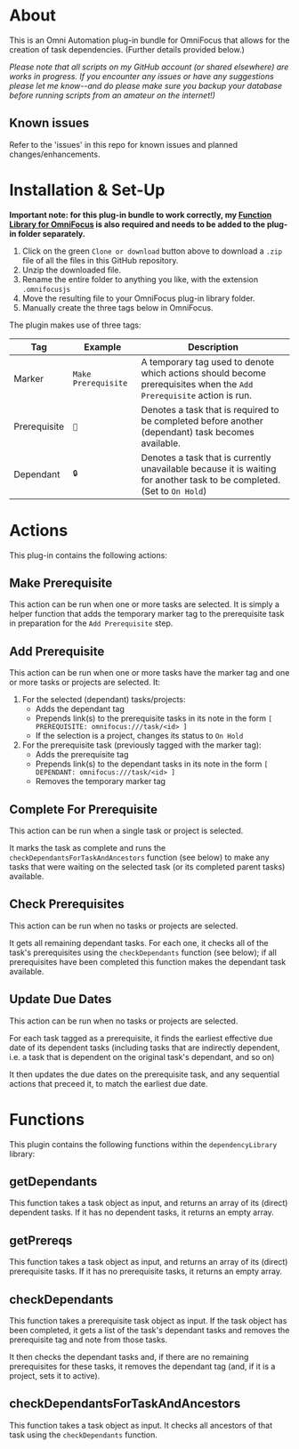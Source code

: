# About

This is an Omni Automation plug-in bundle for OmniFocus that allows for the creation of task dependencies. (Further details provided below.)

_Please note that all scripts on my GitHub account (or shared elsewhere) are works in progress. If you encounter any issues or have any suggestions please let me know--and do please make sure you backup your database before running scripts from an amateur on the internet!)_

## Known issues 

Refer to the 'issues' in this repo for known issues and planned changes/enhancements.

# Installation & Set-Up

**Important note: for this plug-in bundle to work correctly, my [Function Library for OmniFocus](https://github.com/ksalzke/function-library-for-omnifocus) is also required and needs to be added to the plug-in folder separately.**

1. Click on the green `Clone or download` button above to download a `.zip` file of all the files in this GitHub repository.
2. Unzip the downloaded file.
3. Rename the entire folder to anything you like, with the extension `.omnifocusjs`
4. Move the resulting file to your OmniFocus plug-in library folder.
5. Manually create the three tags below in OmniFocus.

The plugin makes use of three tags:

| Tag          | Example             | Description                                                                                                             |
| ------------ | ------------------- | ----------------------------------------------------------------------------------------------------------------------- |
| Marker       | `Make Prerequisite` | A temporary tag used to denote which actions should become prerequisites when the `Add Prerequisite` action is run.     |
| Prerequisite | `🔑`                 | Denotes a task that is required to be completed before another (dependant) task becomes available.                      |
| Dependant    | `🔒`                 | Denotes a task that is currently unavailable because it is waiting for another task to be completed. (Set to `On Hold`) |

# Actions

This plug-in contains the following actions:

## Make Prerequisite

This action can be run when one or more tasks are selected. It is simply a helper function that adds the temporary marker tag to the prerequisite task in preparation for the `Add Prerequisite` step.

## Add Prerequisite

This action can be run when one or more tasks have the marker tag and one or more tasks or projects are selected. It:

1. For the selected (dependant) tasks/projects:
    * Adds the dependant tag
    * Prepends link(s) to the prerequisite tasks in its note in the form `[ PREREQUISITE: omnifocus:///task/<id> ]`
    * If the selection is a project, changes its status to `On Hold`
2. For the prerequisite task (previously tagged with the marker tag):
    * Adds the prerequisite tag
    * Prepends link(s) to the dependant tasks in its note in the form `[ DEPENDANT: omnifocus:///task/<id> ]`
    * Removes the temporary marker tag

## Complete For Prerequisite

This action can be run when a single task or project is selected.

It marks the task as complete and runs the `checkDependantsForTaskAndAncestors` function (see below) to make any tasks that were waiting on the selected task (or its completed parent tasks) available.

## Check Prerequisites

This action can be run when no tasks or projects are selected.

It gets all remaining dependant tasks. For each one, it checks all of the task's prerequisites using the `checkDependants` function (see below); if all prerequisites have been completed this function makes the dependant task available.

## Update Due Dates

This action can be run when no tasks or projects are selected.

For each task tagged as a prerequisite, it finds the earliest effective due date of its dependent tasks (including tasks that are indirectly dependent, i.e. a task that is dependent on the original task's dependant, and so on)

It then updates the due dates on the prerequisite task, and any sequential actions that preceed it, to match the earliest due date.

# Functions

This plugin contains the following functions within the `dependencyLibrary` library:

## getDependants

This function takes a task object as input, and returns an array of its (direct) dependent tasks. If it has no dependent tasks, it returns an empty array.

## getPrereqs

This function takes a task object as input, and returns an array of its (direct) prerequisite tasks. If it has no prerequisite tasks, it returns an empty array.

## checkDependants

This function takes a prerequisite task object as input. If the task object has been completed, it gets a list of the task's dependant tasks and removes the prerequisite tag and note from those tasks.

It then checks the dependant tasks and, if there are no remaining prerequisites for these tasks, it removes the dependant tag (and, if it is a project, sets it to active).

## checkDependantsForTaskAndAncestors

This function takes a task object as input. It checks all ancestors of that task using the `checkDependants` function.